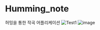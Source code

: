 # Humming_note
허밍을 통한 작곡 어플리케이션
![Test1](https://user-images.githubusercontent.com/37868661/61281898-5f58ec00-a7f5-11e9-95ae-21bb6c72238b.JPG)
![image](https://user-images.githubusercontent.com/37868661/61282307-16556780-a7f6-11e9-94b4-13b18f0204ca.png)
